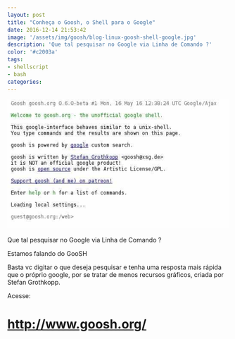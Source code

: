 ```yaml
---
layout: post
title: "Conheça o Goosh, o Shell para o Google"
date: 2016-12-14 21:53:42
image: '/assets/img/goosh/blog-linux-goosh-shell-google.jpg'
description: 'Que tal pesquisar no Google via Linha de Comando ?'
color: '#c2003a'
tags:
- shellscript
- bash
categories:
---
```


<div style="text-align: center;">
<img src="/assets/img/goosh/blog-linux-goosh-shell-google.jpg" alt="blog linux" title="blog linux" />
</div>

Que tal pesquisar no Google via Linha de Comando ?

Estamos falando do <a ref="http://www.goosh.org/" target="_blank">GooSH</a>

Basta vc digitar o que deseja pesquisar e tenha uma resposta mais rápida que o próprio google, por se tratar de menos recursos gráficos, criada por Stefan Grothkopp.

Acesse:

# http://www.goosh.org/

<script async src="https://pagead2.googlesyndication.com/pagead/js/adsbygoogle.js"></script>

<!-- Informat -->
<ins class="adsbygoogle"
 style="display:block"
 data-ad-client="ca-pub-2838251107855362"
 data-ad-slot="2327980059"
 data-ad-format="auto"
 data-full-width-responsive="true"></ins>

<script>
(adsbygoogle = window.adsbygoogle || []).push({});
</script>

